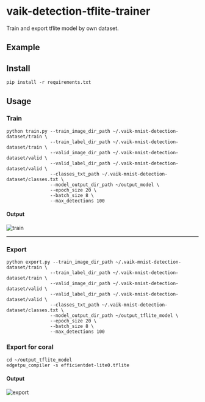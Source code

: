 # vaik-detection-tflite-trainer

Train and export tflite model by own dataset.

## Example

## Install

```shell
pip install -r requirements.txt
```

## Usage

### Train

```shell
python train.py --train_image_dir_path ~/.vaik-mnist-detection-dataset/train \
                --train_label_dir_path ~/.vaik-mnist-detection-dataset/train \
                --valid_image_dir_path ~/.vaik-mnist-detection-dataset/valid \
                --valid_label_dir_path ~/.vaik-mnist-detection-dataset/valid \
                --classes_txt_path ~/.vaik-mnist-detection-dataset/classes.txt \
                --model_output_dir_path ~/output_model \
                --epoch_size 20 \
                --batch_size 8 \
                --max_detections 100
```

#### Output

![train](https://user-images.githubusercontent.com/116471878/200117986-96d5ad26-8905-4f4d-a1bb-d5754399c67b.png)

-----

### Export

```shell
python export.py --train_image_dir_path ~/.vaik-mnist-detection-dataset/train \
                --train_label_dir_path ~/.vaik-mnist-detection-dataset/train \
                --valid_image_dir_path ~/.vaik-mnist-detection-dataset/valid \
                --valid_label_dir_path ~/.vaik-mnist-detection-dataset/valid \
                --classes_txt_path ~/.vaik-mnist-detection-dataset/classes.txt \
                --model_output_dir_path ~/output_tflite_model \
                --epoch_size 20 \
                --batch_size 8 \
                --max_detections 100
```

### Export for coral

```shell
cd ~/output_tflite_model
edgetpu_compiler -s efficientdet-lite0.tflite
```

#### Output

![export](https://user-images.githubusercontent.com/116471878/200118102-2dd137b4-c39f-4b57-8a46-400b91275755.png)
